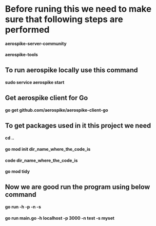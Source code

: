 # Before runing this we need to make sure that following steps are performed
#### aerospike-server-community
#### aerospike-tools
## To run aerospike locally use this command 
#### sudo service aerospike start
## Get aerospike client for Go
#### go get github.com/aerospike/aerospike-client-go

## To get packages used in it this project we need 
#### cd ..
#### go mod init dir_name_where_the_code_is
#### code dir_name_where_the_code_is
#### go mod tidy

## Now we are good run the program using below command
#### go run <name> -h <host> -p <port> -n <namespace> -s <set>
#### go run main.go -h localhost -p 3000 -n test -s myset


